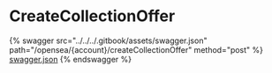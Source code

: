 # CreateCollectionOffer

{% swagger src="../../../.gitbook/assets/swagger.json" path="/opensea/{account}/createCollectionOffer" method="post" %}
[swagger.json](../../../.gitbook/assets/swagger.json)
{% endswagger %}
